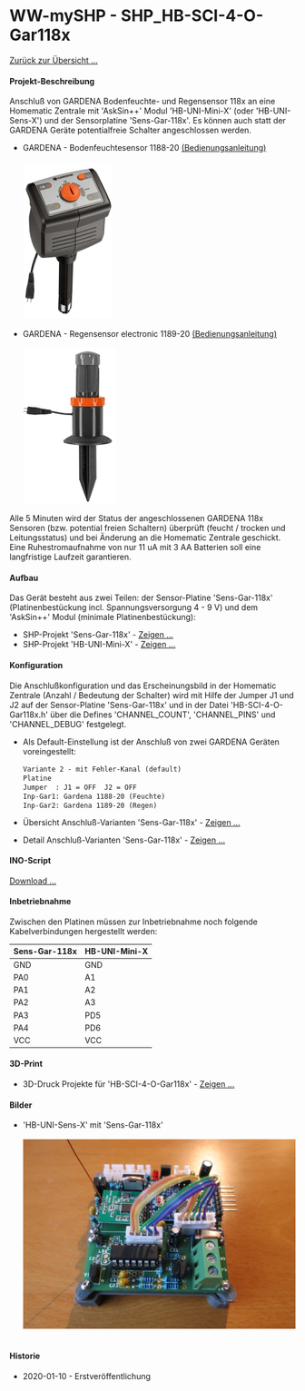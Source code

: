 # WW-mySHP - SHP_HB-SCI-4-O-Gar118x

[Zurück zur Übersicht ...](../README.md)

#### Projekt-Beschreibung

Anschluß von GARDENA Bodenfeuchte- und Regensensor 118x an eine Homematic Zentrale mit 'AskSin++' Modul 'HB-UNI-Mini-X' (oder 'HB-UNI-Sens-X') und der Sensorplatine 'Sens-Gar-118x'. Es können auch statt der GARDENA Geräte potentialfreie Schalter angeschlossen werden.

  - GARDENA - Bodenfeuchtesensor 1188-20 [(Bedienungsanleitung)](./bin/GARDENA_Anleitung_1188-20_Feuchtesensor.pdf)
<br><br>
![WW-mySHP - HB-SCI-4-O-Gar118x](./img/Gardena_1188-20_pic.jpg "GARDENA - Bodenfeuchtesensor 1188-20")
<br><br>
  - GARDENA - Regensensor electronic 1189-20 [(Bedienungsanleitung)](./bin/GARDENA_Anleitung_1189-20_Regensensor.pdf)
<br><br>
![WW-mySHP - HB-SCI-4-O-Gar118x](./img/Gardena_1189-20_pic.jpg "GARDENA - Regensensor electronic Gardena_1189-20")

Alle 5 Minuten wird der Status der angeschlossenen GARDENA 118x Sensoren (bzw. potential freien Schaltern) überprüft (feucht / trocken und Leitungsstatus) und bei Änderung an die Homematic Zentrale geschickt. Eine Ruhestromaufnahme von nur 11 uA mit 3 AA Batterien soll eine langfristige Laufzeit garantieren.

#### Aufbau
Das Gerät besteht aus zwei Teilen: der Sensor-Platine 'Sens-Gar-118x' (Platinenbestückung incl. Spannungsversorgung 4 - 9 V) und dem 'AskSin++' Modul (minimale Platinenbestückung):
  - SHP-Projekt 'Sens-Gar-118x' - [Zeigen ...](https://github.com/wolwin/WW-mySHP/blob/master/SHP_Sens-Gar-118x/README.md "Zeigen ...")
  - SHP-Projekt 'HB-UNI-Mini-X' - [Zeigen ...](https://github.com/wolwin/WW-mySHP/blob/master/SHP_HB-UNI-Mini-X/README.md "Zeigen ...")

#### Konfiguration

Die Anschlußkonfiguration und das Erscheinungsbild in der Homematic Zentrale (Anzahl / Bedeutung der Schalter) wird mit Hilfe der Jumper J1 und J2 auf der Sensor-Platine 'Sens-Gar-118x' und in der Datei 'HB-SCI-4-O-Gar118x.h' über die Defines 'CHANNEL_COUNT', 'CHANNEL_PINS' und 'CHANNEL_DEBUG' festgelegt.

  - Als Default-Einstellung ist der Anschluß von zwei GARDENA Geräten voreingestellt:

        Variante 2 - mit Fehler-Kanal (default)
        Platine
        Jumper  : J1 = OFF  J2 = OFF
        Inp-Gar1: Gardena 1188-20 (Feuchte)
        Inp-Gar2: Gardena 1189-20 (Regen)

- Übersicht Anschluß-Varianten 'Sens-Gar-118x' - [Zeigen ...](./bin/HB-SCI-4-O-Gar118x_Varianten.pdf "Zeigen ...")
- Detail Anschluß-Varianten 'Sens-Gar-118x' - [Zeigen ...](./bin/HB-SCI-4-O-Gar118x_Varianten.txt "Zeigen ...")

#### INO-Script
[Download ...](./bin/HB-SCI-4-O-Gar118x_20191228.zip)

#### Inbetriebnahme
Zwischen den Platinen müssen zur Inbetriebnahme noch folgende Kabelverbindungen hergestellt werden:

| **Sens-Gar-118x** | **HB-UNI-Mini-X** |
| --- | --- |
| GND | GND |
| PA0 | A1 |
| PA1 | A2 |
| PA2 | A3 |
| PA3 | PD5 |
| PA4 | PD6 |
| VCC | VCC |

#### 3D-Print
- 3D-Druck Projekte für 'HB-SCI-4-O-Gar118x' - [Zeigen ...](https://github.com/wolwin/WW-my3DP/blob/master/README.md)

#### Bilder
- 'HB-UNI-Sens-X' mit 'Sens-Gar-118x'
<br><br>
![WW-mySHP - HB-SCI-4-O-Gar118x](./img/SHP_HB-SCI-4-O-Gar118x_01.jpg "HB-UNI-Sens-X und Sens-Gar-118x")
<br><br>

#### Historie
- 2020-01-10 - Erstveröffentlichung
